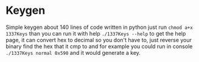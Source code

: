 # Keygen
Simple keygen about 140 lines of code written in python just run `chmod a+x 1337Keys` than you can run it with help `./1337Keys --help` to get the help page, it can convert hex to decimal so you don't have to, just reverse your binary find the hex that it cmp to and for example you could run in console `./1337Keys normal 0x590` and it would generate a key.
